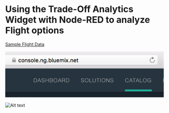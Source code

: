 # Using the Trade-Off Analytics Widget with Node-RED to analyze Flight options

[Sample Flight Data](https://raw.githubusercontent.com/chriwill/interconnect2016/master/flightstradeoffanalytics/data/flightdata.json)

![Alt text](images/catalog.png "Bluemix -> Catalog")

![Alt text](images/bluemix_catalog_nodered.jpg "Bluemix -> Catalog")

